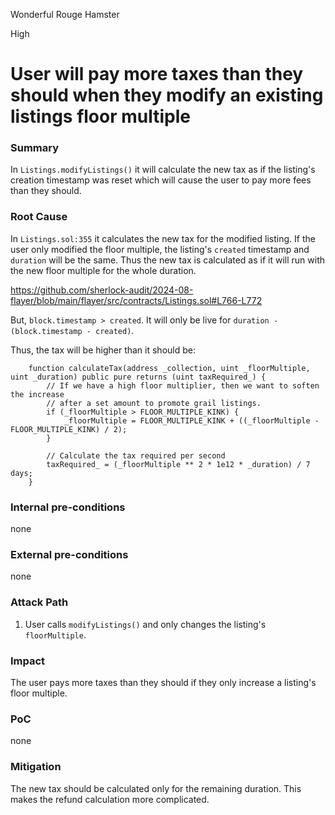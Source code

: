 Wonderful Rouge Hamster

High

# User will pay more taxes than they should when they modify an existing listings floor multiple

### Summary

In `Listings.modifyListings()` it will calculate the new tax as if the listing's creation timestamp was reset which will cause the user to pay more fees than they should.

### Root Cause

In `Listings.sol:355` it calculates the new tax for the modified listing. If the user only modified the floor multiple, the listing's `created` timestamp and `duration` will be the same. Thus the new tax is calculated as if it will run with the new floor multiple for the whole duration.

https://github.com/sherlock-audit/2024-08-flayer/blob/main/flayer/src/contracts/Listings.sol#L766-L772

But, `block.timestamp > created`. It will only be live for `duration - (block.timestamp - created)`.

Thus, the tax will be higher than it should be:

```sol
    function calculateTax(address _collection, uint _floorMultiple, uint _duration) public pure returns (uint taxRequired_) {
        // If we have a high floor multiplier, then we want to soften the increase
        // after a set amount to promote grail listings.
        if (_floorMultiple > FLOOR_MULTIPLE_KINK) {
            _floorMultiple = FLOOR_MULTIPLE_KINK + ((_floorMultiple - FLOOR_MULTIPLE_KINK) / 2);
        }

        // Calculate the tax required per second
        taxRequired_ = (_floorMultiple ** 2 * 1e12 * _duration) / 7 days;
    }
```  

### Internal pre-conditions

none

### External pre-conditions

none

### Attack Path

1. User calls `modifyListings()` and only changes the listing's `floorMultiple`.

### Impact

The user pays more taxes than they should if they only increase a listing's floor multiple.

### PoC

none

### Mitigation

The new tax should be calculated only for the remaining duration. This makes the refund calculation more complicated.